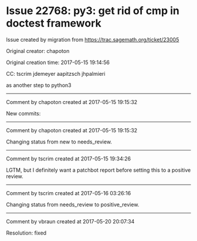 # Issue 22768: py3: get rid of cmp in doctest framework

Issue created by migration from https://trac.sagemath.org/ticket/23005

Original creator: chapoton

Original creation time: 2017-05-15 19:14:56

CC:  tscrim jdemeyer aapitzsch jhpalmieri

as another step to python3


---

Comment by chapoton created at 2017-05-15 19:15:32

New commits:


---

Comment by chapoton created at 2017-05-15 19:15:32

Changing status from new to needs_review.


---

Comment by tscrim created at 2017-05-15 19:34:26

LGTM, but I definitely want a patchbot report before setting this to a positive review.


---

Comment by tscrim created at 2017-05-16 03:26:16

Changing status from needs_review to positive_review.


---

Comment by vbraun created at 2017-05-20 20:07:34

Resolution: fixed
